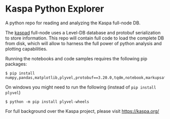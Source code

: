 # Kaspa Python Explorer
A python repo for reading and analyzing the Kaspa full-node DB.

The [kaspad](https://github.com/kaspanet/kaspad) full-node uses a Level-DB database and protobuf serialization to store information. This repo will contain full code to load the complete DB from disk, which will allow to harness the full power of python analysis and plotting capabilities.

Running the notebooks and code samples requires the following pip packages:
```
$ pip install numpy,pandas,matplotlib,plyvel,protobuf==3.20.0,tqdm,notebook,markupsafe==2.0.1
```

On windows you might need to run the following (instead of `pip install plyvel`)
```
$ python -m pip install plyvel-wheels
```

For full background over the Kaspa project, please visit https://kaspa.org/
